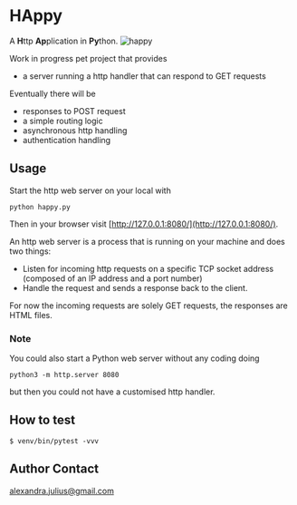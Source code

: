 # HAppy 
A **H**ttp **Ap**plication in **Py**thon. ![happy](https://user-images.githubusercontent.com/23189414/105613130-e9a5e700-5dc0-11eb-83fc-23245174fdb5.png)

Work in progress pet project that provides
  * a server running a http handler that can respond to GET requests

Eventually there will be
  * responses to POST request
  * a simple routing logic
  * asynchronous http handling
  * authentication handling

## Usage
Start the http web server on your local with
```
python happy.py
```
Then in your browser visit [http://127.0.0.1:8080/](http://127.0.0.1:8080/).

An http web server is a process that is running on your machine and does two things:

  * Listen for incoming http requests on a specific TCP socket address (composed of an IP address and a port number)
  * Handle the request and sends a response back to the client.

For now the incoming requests are solely GET requests, the responses are HTML files.

### Note
You could also start a Python web server without any coding doing
```
python3 -m http.server 8080
```
but then you could not have a customised http handler.

## How to test
```
$ venv/bin/pytest -vvv
```

## Author Contact
[alexandra.julius@gmail.com](mailto:alexandra.julius@gmail.com)

